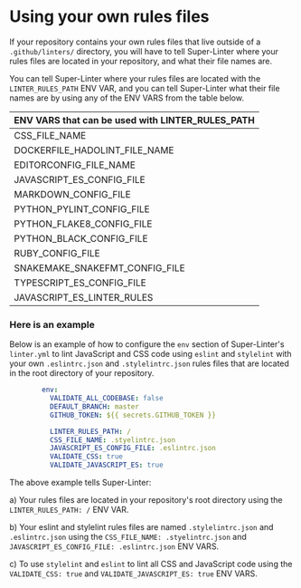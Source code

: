 # Using your own rules files

If your repository contains your own rules files that live outside of a ``.github/linters/`` directory, you will have to tell Super-Linter where your rules files are located in your repository, and what their file names are.

You can tell Super-Linter where your rules files are located with the ``LINTER_RULES_PATH`` ENV VAR, and you can tell Super-Linter what their file names are by using any of the ENV VARS from the table below. 

| ENV VARS that can be used with LINTER_RULES_PATH |
| --------------------------------- |
| CSS_FILE_NAME                     |
| DOCKERFILE_HADOLINT_FILE_NAME     |
| EDITORCONFIG_FILE_NAME            |
| JAVASCRIPT_ES_CONFIG_FILE         |
| MARKDOWN_CONFIG_FILE              |
| PYTHON_PYLINT_CONFIG_FILE         |
| PYTHON_FLAKE8_CONFIG_FILE         |
| PYTHON_BLACK_CONFIG_FILE          |
| RUBY_CONFIG_FILE                  |
| SNAKEMAKE_SNAKEFMT_CONFIG_FILE    |
| TYPESCRIPT_ES_CONFIG_FILE         |
| JAVASCRIPT_ES_LINTER_RULES        |

### Here is an example

Below is an example of how to configure the ``env`` section of Super-Linter's ``linter.yml`` to lint JavaScript and CSS code using ``eslint`` and ``stylelint`` with your own ``.eslintrc.json`` and ``.stylelintrc.json`` rules files that are located in the root directory of your repository.  

``` yaml
        env:
          VALIDATE_ALL_CODEBASE: false
          DEFAULT_BRANCH: master
          GITHUB_TOKEN: ${{ secrets.GITHUB_TOKEN }}

          LINTER_RULES_PATH: /
          CSS_FILE_NAME: .styelintrc.json
          JAVASCRIPT_ES_CONFIG_FILE: .eslintrc.json
          VALIDATE_CSS: true
          VALIDATE_JAVASCRIPT_ES: true
```

The above example tells Super-Linter:

a) Your rules files are located in your repository's root directory using the ``LINTER_RULES_PATH: /`` ENV VAR.

b) Your eslint and stylelint rules files are named ``.stylelintrc.json`` and ``.eslintrc.json`` using the ``CSS_FILE_NAME: .styelintrc.json`` and ``JAVASCRIPT_ES_CONFIG_FILE: .eslintrc.json`` ENV VARS.

c) To use ``stylelint`` and ``eslint`` to lint all CSS and JavaScript code using the ``VALIDATE_CSS: true`` and ``VALIDATE_JAVASCRIPT_ES: true`` ENV VARS.